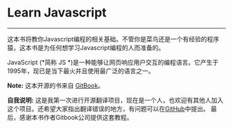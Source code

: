 # Learn Javascript

-------------

这本书将教你Javascript编程的相关基础。不管你是菜鸟还是一个有经验的程序猿，这本书是为任何想学习Javascript编程的人而准备的。

JavaScript (*简称 JS *)是一种能够让网页响应用户交互的编程语言。它产生于1995年，现已是当下最火并且使用最广泛的语言之一。

**Note:** 这本开源的书来自 [GitBook](http://www.gitbook.io)。

**自我说明:** 这是我第一次进行开源翻译项目，现在是一个人，也欢迎有其他人加入这个项目。还希望大家指出翻译错误的地方，有问题可以在[GitHub](https://github.com/xinqiu/Learn-Javascript)中提出。 最后，感谢本书作者Gitbook公司提供这套教程。
